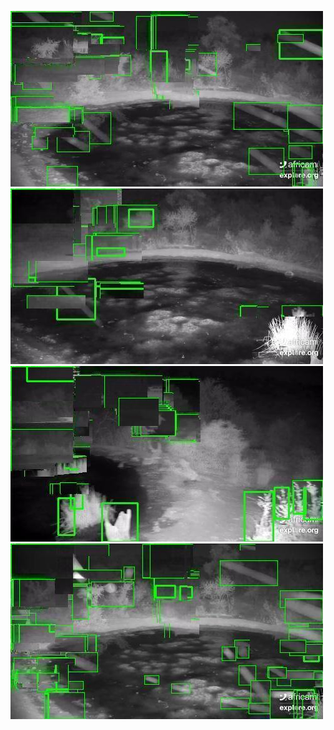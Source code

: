 ![20200706-231835-234840](in/20200706/20200706-231835-234840_0_.jpg)
![20200706-234845-000000](in/20200706/20200706-234845-000000_0_.jpg)
![20200707-000005-003010](in/20200707/20200707-000005-003010_0_.jpg)
![20200707-003015-010020](in/20200707/20200707-003015-010020_0_.jpg)
